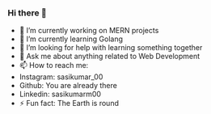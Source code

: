 ### Hi there 👋

- 🔭 I’m currently working on MERN projects
- 🌱 I’m currently learning Golang
- 🤔 I’m looking for help with learning something together
- 💬 Ask me about anything related to Web Development
- 📫 How to reach me: 
-    Instagram: sasikumar_00
-    Github: You are already there
-    Linkedin:  sasikumarm00
- ⚡ Fun fact: The Earth is round
